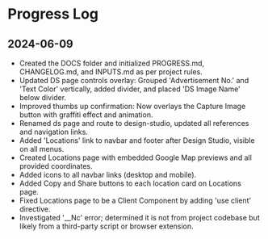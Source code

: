 # Progress Log

## 2024-06-09
- Created the DOCS folder and initialized PROGRESS.md, CHANGELOG.md, and INPUTS.md as per project rules.
- Updated DS page controls overlay: Grouped 'Advertisement No.' and 'Text Color' vertically, added divider, and placed 'DS Image Name' below divider.
- Improved thumbs up confirmation: Now overlays the Capture Image button with graffiti effect and animation.
- Renamed ds page and route to design-studio, updated all references and navigation links.
- Added 'Locations' link to navbar and footer after Design Studio, visible on all menus.
- Created Locations page with embedded Google Map previews and all provided coordinates.
- Added icons to all navbar links (desktop and mobile).
- Added Copy and Share buttons to each location card on Locations page.
- Fixed Locations page to be a Client Component by adding 'use client' directive.
- Investigated '__Nc' error; determined it is not from project codebase but likely from a third-party script or browser extension. 